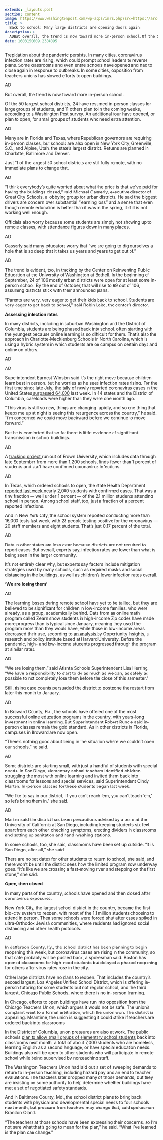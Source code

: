 ```yaml
--- 
extends: _layouts.post 
section: content 
image: https://www.washingtonpost.com/wp-apps/imrs.php?src=https://arc-anglerfish-washpost-prod-washpost.s3.amazonaws.com/public/GWFHSUQSIMI6XOSC5RVFQCBW5U.jpg&w=1440 
title: > 
  Back to school: Many large districts are opening doors again 
description: > 
  ADBut overall, the trend is now toward more in-person school.Of the 50 largest school districts, 24 have resumed in-person classes for large groups of students, and 11 others plan to in the coming weeks, according to a Washington Post survey.Just 11 of the largest 50 school districts are still fully remote, with no immediate plans to change that.In the beginning of September, 24 of 106 mostly urban districts were open for at least some in-person school.In San Diego, elementary school teachers identified children struggling the most with online learning and invited them back into classrooms for lessons and special services, said Superintendent Cindy Marten. 
date: 1603150609.2384095 
--- 
```

<div><p class="font--body font-copy gray-darkest ma-0 pb-md ">Trepidation about the pandemic persists. In many cities, coronavirus infection rates are rising, which could prompt school leaders to reverse plans. Some classrooms and even entire schools have opened and had to close again in response to outbreaks. In some cities, opposition from teachers unions has slowed efforts to open buildings.</p><p class="absolute z-0">AD</p><p class=""></p><p class="font--body font-copy gray-darkest ma-0 pb-md ">But overall, the trend is now toward more in-person school.</p><p></p><p class="font--body font-copy gray-darkest ma-0 pb-md ">Of the 50 largest school districts, 24 have resumed in-person classes for large groups of students, and 11 others plan to in the coming weeks, according to a Washington Post survey. An additional four have opened, or plan to open, for small groups of students who need extra attention.</p><p class="absolute z-0">AD</p><p class=""></p><p class="font--body font-copy gray-darkest ma-0 pb-md ">Many are in Florida and Texas, where Republican governors are requiring in-person classes, but schools are also open in New York City, Greenville, S.C., and Alpine, Utah, the state&#8217;s largest district. Returns are planned in Charlotte, Baltimore and Denver.</p><p class="font--body font-copy gray-darkest ma-0 pb-md ">Just 11 of the largest 50 school districts are still fully remote, with no immediate plans to change that.</p><p class="absolute z-0">AD</p><p class=""></p><p class="font--body font-copy gray-darkest ma-0 pb-md ">&#8220;I think everybody&#8217;s quite worried about what the price is that we&#8217;ve paid for having the buildings closed,&#8221; said Michael Casserly, executive director of Great City Schools, a lobbying group for urban districts. He said the biggest drivers are concern over substantial &#8220;learning loss&#8221; and a sense that even though remote education is better than it was in the spring, it still is not working well enough.</p><p class="font--body font-copy gray-darkest ma-0 pb-md ">Officials also worry because some students are simply not showing up to remote classes, with attendance figures down in many places.</p><p class="absolute z-0">AD</p><p class=""></p><p class="font--body font-copy gray-darkest ma-0 pb-md ">Casserly said many educators worry that &#8220;we are going to dig ourselves a hole that is so deep that it takes us years and years to get out of.&#8221;</p><p class="absolute z-0">AD</p><p class=""></p><p class="font--body font-copy gray-darkest ma-0 pb-md ">The trend is evident, too, in tracking by the Center on Reinventing Public Education at the University of Washington at Bothell. In the beginning of September, 24 of 106 mostly urban districts were open for at least some in-person school. By the end of October, that will rise to 69 out of 106, assuming districts stick with their announced plans.</p><p class="font--body font-copy gray-darkest ma-0 pb-md ">&#8220;Parents are very, very eager to get their kids back to school. Students are very eager to get back to school,&#8221; said Robin Lake, the center&#8217;s director.</p><p class="font--body font-copy gray-darkest ma-0 pb-md "><b>Assessing infection rates</b></p><p class="font--body font-copy gray-darkest ma-0 pb-md ">In many districts, including in suburban Washington and the District of Columbia, students are being phased back into school, often starting with the youngest because online learning is so difficult for them. That&#8217;s also<b> </b>the approach<b> </b>in Charlotte-Mecklenburg Schools in North Carolina, which is using a hybrid system in which students are on campus on certain days and online on others.</p><p class="absolute z-0">AD</p><p class=""></p><p class="absolute z-0">AD</p><p class=""></p><p class="font--body font-copy gray-darkest ma-0 pb-md ">Superintendent Earnest Winston said it&#8217;s the right move because children learn best in person, but he worries as he sees infection rates rising. For the first time since late July, the tally of newly reported coronavirus cases in the United States<a href="https://www.washingtonpost.com/graphics/2020/national/coronavirus-us-cases-deaths/?itid=lk_inline_manual_3&amp;itid=lk_inline_manual_24" title="www.washingtonpost.com"> surpassed 64,000</a> last week. In 44 states and the District of Columbia, caseloads were higher than they were one month ago.</p><p class="font--body font-copy gray-darkest ma-0 pb-md ">&#8220;This virus is still so new, things are changing rapidly, and so one thing that keeps me up at night is seeing this resurgence across the country,&#8221; he said. &#8220;I&#8217;m concerned we could move backward before we continue to move forward.&#8221;</p><p class="font--body font-copy gray-darkest ma-0 pb-md ">But he is comforted that so far there is little evidence of significant transmission in school buildings.</p><p class="absolute z-0">AD</p><p class=""></p><p class="font--body font-copy gray-darkest ma-0 pb-md ">A <a href="https://statsiq.co1.qualtrics.com/public-dashboard/v0/dashboard/5f62eaee4451ae001535c839#/dashboard/5f62eaee4451ae001535c839?pageId=Page_1ac6a6bc-92b6-423e-9f7a-259a18648318" title="statsiq.co1.qualtrics.com">tracking project </a>run out of Brown University, which includes data through late September from more than 1,200 schools, finds fewer than 1 percent of students and staff have confirmed coronavirus infections.</p><p class="absolute z-0">AD</p><p class=""></p><p class="font--body font-copy gray-darkest ma-0 pb-md ">In Texas, which ordered schools to open, the state Health Department <a href="https://dshs.texas.gov/coronavirus/schools/texas-education-agency/" title="dshs.texas.gov">reported last week </a>nearly 2,000 students with confirmed cases. That was a tiny fraction &#8212; well under 1 percent &#8212; of the 2.1 million students attending school in person. Among school staff, too, just a fraction of a percent reported infections.</p><p class="font--body font-copy gray-darkest ma-0 pb-md ">And in New York City, the school system reported conducting more than 16,000 tests last week, with 28 people testing positive for the coronavirus &#8212; 20 staff members and eight students. That&#8217;s just 0.17 percent of the total.</p><p class="absolute z-0">AD</p><p class=""></p><p class="font--body font-copy gray-darkest ma-0 pb-md ">Data in other states are less clear because districts are not required to report cases. But overall, experts say, infection rates are lower than what is being seen in the larger community.</p><p class="font--body font-copy gray-darkest ma-0 pb-md ">It&#8217;s not entirely clear why, but experts say factors include mitigation strategies used by many schools, such as required masks and social distancing in the buildings, as well as children&#8217;s lower infection rates overall.</p><p class="font--body font-copy gray-darkest ma-0 pb-md "><b>&#8216;We are losing them&#8217; </b></p><p class="absolute z-0">AD</p><p class=""></p><p class="font--body font-copy gray-darkest ma-0 pb-md ">The learning losses during remote school have yet to be tallied, but they are believed to be significant for children in low-income families, who were already, as a group, academically behind. Data from an online math program called Zearn show students in high-income Zip codes have made more progress than is typical since January, meaning they used the program more than they would have, while those in low-income areas decreased their use, according to <a href="https://tracktherecovery.org/" title="tracktherecovery.org">an analysis </a>by Opportunity Insights, a research and policy institute based at Harvard University. Before the pandemic, high- and low-income students progressed through the program at similar rates.</p><p class="absolute z-0">AD</p><p class=""></p><p class="font--body font-copy gray-darkest ma-0 pb-md ">&#8220;We are losing them,&#8221; said Atlanta Schools Superintendent Lisa Herring. &#8220;We have a responsibility to start to do as much as we can, as safely as possible to not completely lose them before the close of this semester.&#8221;</p><p class="font--body font-copy gray-darkest ma-0 pb-md ">Still, rising case counts persuaded the district to postpone the restart from later this month to January.</p><p class="absolute z-0">AD</p><p class=""></p><p class="font--body font-copy gray-darkest ma-0 pb-md ">In Broward County, Fla., the schools have offered one of the most successful online education programs in the country, with years-long investment in online learning. But Superintendent Robert Runcie said in-person classes remain the gold standard. As in other districts in Florida, campuses in Broward are now open.</p><p class="font--body font-copy gray-darkest ma-0 pb-md ">&#8220;There&#8217;s nothing good about being in the situation where we couldn&#8217;t open our schools,&#8221; he said.</p><p class="absolute z-0">AD</p><p class=""></p><p class="font--body font-copy gray-darkest ma-0 pb-md ">Some districts are starting small, with just a handful of students with special needs. In San Diego, elementary school teachers identified children struggling the most with online learning and invited them back into classrooms for lessons and special services, said Superintendent Cindy Marten. In-person classes for these students began last week.</p><p class="font--body font-copy gray-darkest ma-0 pb-md ">&#8220;We like to say in our district, &#8216;If you can&#8217;t reach &#8217;em, you can&#8217;t teach &#8217;em,&#8217; so let&#8217;s bring them in,&#8221; she said.</p><p class="absolute z-0">AD</p><p class=""></p><p class="font--body font-copy gray-darkest ma-0 pb-md ">Marten said the district has taken precautions advised by a team at the University of California at San Diego, including keeping students six feet apart from each other, checking symptoms, erecting dividers in classrooms and setting up sanitation and hand-washing stations.</p><p class="font--body font-copy gray-darkest ma-0 pb-md ">In some schools, too, she said, classrooms have been set up outside. &#8220;It is San Diego, after all,&#8221; she said.</p><p class="font--body font-copy gray-darkest ma-0 pb-md ">There are no set dates for other students to return to school, she said, and there won&#8217;t be until the district sees how the limited program now underway goes. &#8220;It&#8217;s like we are crossing a fast-moving river and stepping on the first stone,&#8221; she said.</p><p class="font--body font-copy gray-darkest ma-0 pb-md "><b>Open, then closed</b></p><p class="font--body font-copy gray-darkest ma-0 pb-md ">In many parts of the country, schools have opened and then closed after coronavirus exposures.</p><p class="font--body font-copy gray-darkest ma-0 pb-md ">New York City, the largest school district in the country, became the first big-city system to reopen, with most of the 1.1 million students choosing to attend in person. Then some schools were forced shut after cases spiked in ultra-Orthodox Jewish communities, where residents had ignored social distancing and other health protocols.</p><p class="absolute z-0">AD</p><p class=""></p><p class="font--body font-copy gray-darkest ma-0 pb-md ">In Jefferson County, Ky., the school district has been planning to begin reopening this week, but coronavirus cases are rising in the community, so that date probably will be pushed back, a spokesman said. Boston has opened classrooms for high-need students but delayed a phased reopening for others after virus rates rose in the city.</p><p class="font--body font-copy gray-darkest ma-0 pb-md ">Other large districts have no plans to reopen. That includes the country&#8217;s second largest, Los Angeles Unified School District, which is offering in-person tutoring for some students but not regular school, and the third largest, Chicago Public Schools, where there is no in-person learning.</p><p class="font--body font-copy gray-darkest ma-0 pb-md ">In Chicago, efforts to open buildings have run into opposition from the Chicago Teachers Union, which argues it would not be safe. The union&#8217;s complaint went to a formal arbitration, which the union won. The district is appealing. Meantime, the union is suggesting it could strike if teachers are ordered back into classrooms.</p><p class="font--body font-copy gray-darkest ma-0 pb-md ">In the District of Columbia, union pressures are also at work. The public schools  <a href="https://www.washingtonpost.com/local/education/some-dc-elementary-school-students-will-be-allowed-to-return-to-classrooms-in-november/2020/10/05/447652c8-0709-11eb-a166-dc429b380d10_story.html?itid=lk_inline_manual_60" title="www.washingtonpost.com">plan to allow small groups of elementary school students</a> back into classrooms next month, a total of about 7,000 students who are homeless, learning English as a second language, or have special education needs. Buildings also will be open to other students who will participate in remote school while being supervised by nonteaching staff.</p><p class="font--body font-copy gray-darkest ma-0 pb-md ">The Washington Teachers Union had laid out a set of sweeping demands to return to in-person teaching, including hazard pay and an end to teacher evaluations. The teachers later dropped many of those demands, but they are insisting on some authority to help determine whether buildings have met a set of negotiated safety standards.</p><p class="font--body font-copy gray-darkest ma-0 pb-md ">And in Baltimore County, Md., the school district plans to bring back students with physical and developmental special needs to four schools next month, but pressure from teachers may change that, said spokesman Brandon Oland.</p><p class="font--body font-copy gray-darkest ma-0 pb-md ">&#8220;The teachers at those schools have been expressing their concerns, so I&#8217;m not sure what that&#8217;s going to mean for the plan,&#8221; he said. &#8220;What I&#8217;ve learned is the plan can change.&#8221;</p><p class="font--body font-copy gray-darkest ma-0 pb-md bold">

</p></div>